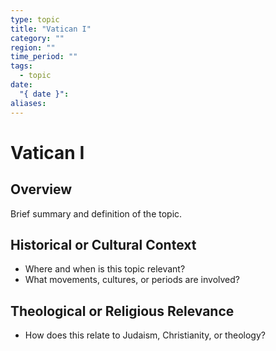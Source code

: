 ```yaml
---
type: topic
title: "Vatican I"
category: ""
region: ""
time_period: ""
tags:
  - topic
date:
  "{ date }": 
aliases:
---
```


# Vatican I

## Overview

Brief summary and definition of the topic.

## Historical or Cultural Context

- Where and when is this topic relevant?
- What movements, cultures, or periods are involved?

## Theological or Religious Relevance

- How does this relate to Judaism, Christianity, or theology?